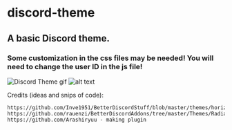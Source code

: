 # discord-theme

## A basic Discord theme.
### Some customization in the css files may be needed! You will need to change the user ID in the js file!

![Discord Theme gif](http://i.imgur.com/D8iliA1.gif)
![alt text](http://i.imgur.com/902WnJM.png)


Credits (ideas and snips of code):

```
https://github.com/Inve1951/BetterDiscordStuff/blob/master/themes/horizontalServerlist.theme.css
https://github.com/rauenzi/BetterDiscordAddons/tree/master/Themes/RadialStatus
https://github.com/Arashiryuu - making plugin
```
